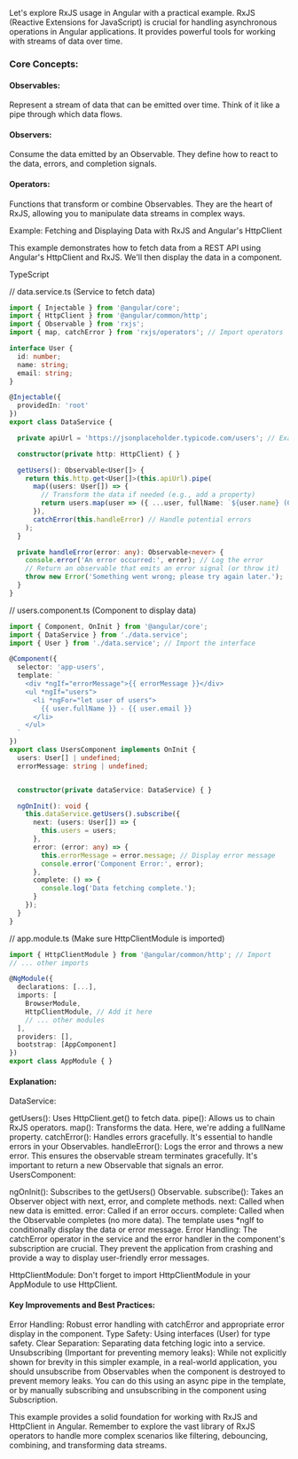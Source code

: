 Let's explore RxJS usage in Angular with a practical example.  RxJS (Reactive Extensions for JavaScript) is crucial for handling asynchronous operations in Angular applications.  It provides powerful tools for working with streams of data over time.

### Core Concepts:

#### Observables: 
Represent a stream of data that can be emitted over time. Think of it like a pipe through which data flows.
#### Observers: 
Consume the data emitted by an Observable. They define how to react to the data, errors, and completion signals.
#### Operators: 
Functions that transform or combine Observables. They are the heart of RxJS, allowing you to manipulate data streams in complex ways.

Example:  Fetching and Displaying Data with RxJS and Angular's HttpClient

This example demonstrates how to fetch data from a REST API using Angular's HttpClient and RxJS.  We'll then display the data in a component.

TypeScript

// data.service.ts (Service to fetch data)
```typescript
import { Injectable } from '@angular/core';
import { HttpClient } from '@angular/common/http';
import { Observable } from 'rxjs';
import { map, catchError } from 'rxjs/operators'; // Import operators

interface User {
  id: number;
  name: string;
  email: string;
}

@Injectable({
  providedIn: 'root'
})
export class DataService {

  private apiUrl = 'https://jsonplaceholder.typicode.com/users'; // Example API

  constructor(private http: HttpClient) { }

  getUsers(): Observable<User[]> {
    return this.http.get<User[]>(this.apiUrl).pipe(
      map((users: User[]) => {
        // Transform the data if needed (e.g., add a property)
        return users.map(user => ({ ...user, fullName: `${user.name} (Custom)` }));
      }),
      catchError(this.handleError) // Handle potential errors
    );
  }

  private handleError(error: any): Observable<never> {
    console.error('An error occurred:', error); // Log the error
    // Return an observable that emits an error signal (or throw it)
    throw new Error('Something went wrong; please try again later.');  // Or: return throwError(() => new Error('...'));
  }
}
```

// users.component.ts (Component to display data)

```typescript
import { Component, OnInit } from '@angular/core';
import { DataService } from './data.service';
import { User } from './data.service'; // Import the interface

@Component({
  selector: 'app-users',
  template: `
    <div *ngIf="errorMessage">{{ errorMessage }}</div>  
    <ul *ngIf="users">
      <li *ngFor="let user of users">
        {{ user.fullName }} - {{ user.email }}
      </li>
    </ul>
  `
})
export class UsersComponent implements OnInit {
  users: User[] | undefined;
  errorMessage: string | undefined;


  constructor(private dataService: DataService) { }

  ngOnInit(): void {
    this.dataService.getUsers().subscribe({
      next: (users: User[]) => {
        this.users = users;
      },
      error: (error: any) => {
        this.errorMessage = error.message; // Display error message
        console.error('Component Error:', error);
      },
      complete: () => {
        console.log('Data fetching complete.');
      }
    });
  }
}
```

// app.module.ts (Make sure HttpClientModule is imported)

```typescript
import { HttpClientModule } from '@angular/common/http'; // Import
// ... other imports

@NgModule({
  declarations: [...],
  imports: [
    BrowserModule,
    HttpClientModule, // Add it here
    // ... other modules
  ],
  providers: [],
  bootstrap: [AppComponent]
})
export class AppModule { }
```

#### Explanation:

DataService:

getUsers(): Uses HttpClient.get() to fetch data.
pipe(): Allows us to chain RxJS operators.
map(): Transforms the data. Here, we're adding a fullName property.
catchError(): Handles errors gracefully. It's essential to handle errors in your Observables.
handleError(): Logs the error and throws a new error. This ensures the observable stream terminates gracefully. It's important to return a new Observable that signals an error.
UsersComponent:

ngOnInit(): Subscribes to the getUsers() Observable.
subscribe(): Takes an Observer object with next, error, and complete methods.
next: Called when new data is emitted.
error: Called if an error occurs.
complete: Called when the Observable completes (no more data).
The template uses *ngIf to conditionally display the data or error message.
Error Handling: The catchError operator in the service and the error handler in the component's subscription are crucial.  They prevent the application from crashing and provide a way to display user-friendly error messages.

HttpClientModule:  Don't forget to import HttpClientModule in your AppModule to use HttpClient.

#### Key Improvements and Best Practices:

Error Handling: Robust error handling with catchError and appropriate error display in the component.
Type Safety: Using interfaces (User) for type safety.
Clear Separation: Separating data fetching logic into a service.
Unsubscribing (Important for preventing memory leaks): While not explicitly shown for brevity in this simpler example, in a real-world application, you should unsubscribe from Observables when the component is destroyed to prevent memory leaks. You can do this using an async pipe in the template, or by manually subscribing and unsubscribing in the component using Subscription.

This example provides a solid foundation for working with RxJS and HttpClient in Angular.  Remember to explore the vast library of RxJS operators to handle more complex scenarios like filtering, debouncing, combining, and transforming data streams.
